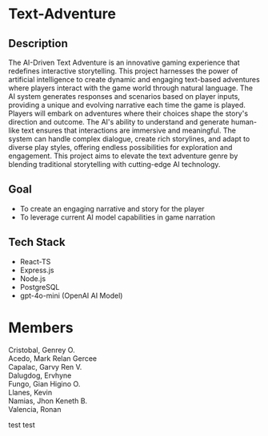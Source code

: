 
# Text-Adventure

## Description
The AI-Driven Text Adventure is an innovative gaming experience that redefines 
interactive storytelling. This project harnesses the power of artificial intelligence to create 
dynamic and engaging text-based adventures where players interact with the game world 
through natural language. The AI system generates responses and scenarios based on 
player inputs, providing a unique and evolving narrative each time the game is played. 
Players will embark on adventures where their choices shape the story's direction and 
outcome. The AI's ability to understand and generate human-like text ensures that 
interactions are immersive and meaningful. The system can handle complex dialogue, 
create rich storylines, and adapt to diverse play styles, offering endless possibilities for 
exploration and engagement. This project aims to elevate the text adventure genre by 
blending traditional storytelling with cutting-edge AI technology.

## Goal
- To create an engaging narrative and story for the player
- To leverage current AI model capabilities in game narration


## Tech Stack
- React-TS 
- Express.js
- Node.js
- PostgreSQL
- gpt-4o-mini (OpenAI AI Model)


# Members

Cristobal, Genrey O.  
Acedo, Mark Relan Gercee  
Capalac, Garvy Ren V.  
Dalugdog, Ervhyne  
Fungo, Gian Higino O.  
Llanes, Kevin  
Namias, Jhon Keneth B.  
Valencia, Ronan 

test test